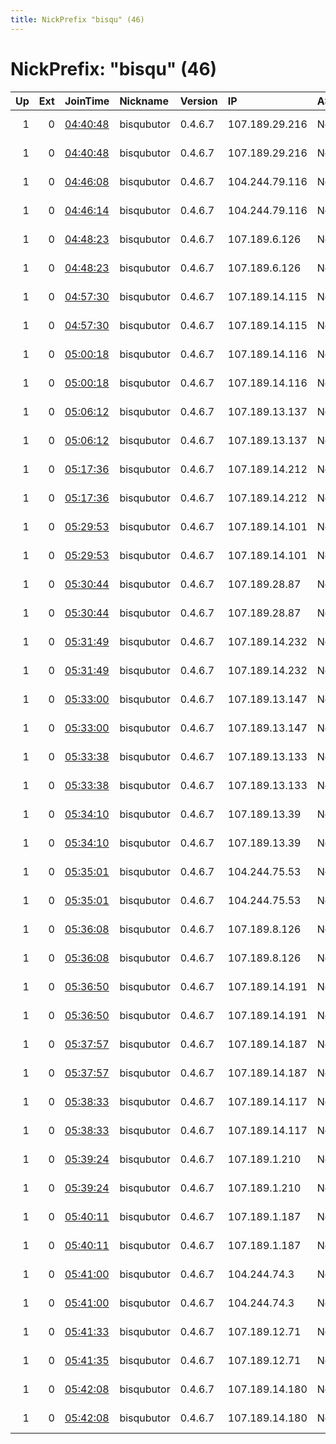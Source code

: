 ```yaml
---
title: NickPrefix "bisqu" (46)
---
```


# NickPrefix: "bisqu" (46)

|   Up |   Ext | JoinTime                                                                                            | Nickname   | Version   | IP             | AS   | CC   |   ORp |   Dirp | OS   | Contact                           |   eFamMembers |
|-----:|------:|:----------------------------------------------------------------------------------------------------|:-----------|:----------|:---------------|:-----|:-----|------:|-------:|:-----|:----------------------------------|--------------:|
|    1 |     0 | [04:40:48](https://metrics.torproject.org/rs.html#details/7CDCDE0C6815F9C81215DCB4D2F4370B33810E4A) | bisqubutor | 0.4.6.7   | 107.189.29.216 | None | us   |   443 |      0 | BSD  | email:ip5jc1770 relay.firefox.com |            92 |
|    1 |     0 | [04:40:48](https://metrics.torproject.org/rs.html#details/EF4626CD419223D290EB2C60E33765C9BB9EF3A7) | bisqubutor | 0.4.6.7   | 107.189.29.216 | None | us   |    80 |      0 | BSD  | email:055zugb8c relay.firefox.com |            92 |
|    1 |     0 | [04:46:08](https://metrics.torproject.org/rs.html#details/E47FFD3A42891C4BE0B2D1892F42B0C916DF2109) | bisqubutor | 0.4.6.7   | 104.244.79.116 | None | us   |    80 |      0 | BSD  | email:055zugb8c relay.firefox.com |            92 |
|    1 |     0 | [04:46:14](https://metrics.torproject.org/rs.html#details/47578A5152423A4E66F38493FE58837F3D0A691C) | bisqubutor | 0.4.6.7   | 104.244.79.116 | None | us   |   443 |      0 | BSD  | email:ip5jc1770 relay.firefox.com |            92 |
|    1 |     0 | [04:48:23](https://metrics.torproject.org/rs.html#details/A3E2853FA5542CBF3BF84DD83C926F3C79C1586D) | bisqubutor | 0.4.6.7   | 107.189.6.126  | None | us   |   443 |      0 | BSD  | email:ip5jc1770 relay.firefox.com |            92 |
|    1 |     0 | [04:48:23](https://metrics.torproject.org/rs.html#details/E95D385D9C17121C302610B6E14C40E15AD992D2) | bisqubutor | 0.4.6.7   | 107.189.6.126  | None | us   |    80 |      0 | BSD  | email:055zugb8c relay.firefox.com |            92 |
|    1 |     0 | [04:57:30](https://metrics.torproject.org/rs.html#details/7710C1CF7A4F8C8F4C963EB93601D813FAF45C03) | bisqubutor | 0.4.6.7   | 107.189.14.115 | None | us   |   443 |      0 | BSD  | email:ip5jc1770 relay.firefox.com |            92 |
|    1 |     0 | [04:57:30](https://metrics.torproject.org/rs.html#details/A244DE8840B719F28FA6B113E3A7E485CE7E6F71) | bisqubutor | 0.4.6.7   | 107.189.14.115 | None | us   |    80 |      0 | BSD  | email:055zugb8c relay.firefox.com |            92 |
|    1 |     0 | [05:00:18](https://metrics.torproject.org/rs.html#details/4A20EA6797BB7E1DA02FFECB82D28A2EC3DD4115) | bisqubutor | 0.4.6.7   | 107.189.14.116 | None | us   |   443 |      0 | BSD  | email:ip5jc1770 relay.firefox.com |            92 |
|    1 |     0 | [05:00:18](https://metrics.torproject.org/rs.html#details/880BA897F01DDEB07611FBD4D466B8C40A141683) | bisqubutor | 0.4.6.7   | 107.189.14.116 | None | us   |    80 |      0 | BSD  | email:055zugb8c relay.firefox.com |            92 |
|    1 |     0 | [05:06:12](https://metrics.torproject.org/rs.html#details/00DAA8439FC3677FE505E60BB83AC2D71410E6DA) | bisqubutor | 0.4.6.7   | 107.189.13.137 | None | us   |   443 |      0 | BSD  | email:ip5jc1770 relay.firefox.com |            92 |
|    1 |     0 | [05:06:12](https://metrics.torproject.org/rs.html#details/5064A33EF7F6CDB4BD4EB32CF5F222B73639259C) | bisqubutor | 0.4.6.7   | 107.189.13.137 | None | us   |    80 |      0 | BSD  | email:055zugb8c relay.firefox.com |            92 |
|    1 |     0 | [05:17:36](https://metrics.torproject.org/rs.html#details/24372C3B67551ABDB0501CF2F7BE45789301486D) | bisqubutor | 0.4.6.7   | 107.189.14.212 | None | us   |   443 |      0 | BSD  | email:ip5jc1770 relay.firefox.com |            92 |
|    1 |     0 | [05:17:36](https://metrics.torproject.org/rs.html#details/3DE6EB9D9996DC92DA292547A771FD87C4E6B0B4) | bisqubutor | 0.4.6.7   | 107.189.14.212 | None | us   |    80 |      0 | BSD  | email:055zugb8c relay.firefox.com |            92 |
|    1 |     0 | [05:29:53](https://metrics.torproject.org/rs.html#details/5E2D0C65E26B52DDC559A97E6907BFDF455E5021) | bisqubutor | 0.4.6.7   | 107.189.14.101 | None | us   |   443 |      0 | BSD  | email:ip5jc1770 relay.firefox.com |            92 |
|    1 |     0 | [05:29:53](https://metrics.torproject.org/rs.html#details/AADA86C348DFA05598B8D2CF0263D7DC213C3C95) | bisqubutor | 0.4.6.7   | 107.189.14.101 | None | us   |    80 |      0 | BSD  | email:055zugb8c relay.firefox.com |            92 |
|    1 |     0 | [05:30:44](https://metrics.torproject.org/rs.html#details/17D2620406FE715057B2E3A6FC18227281967E83) | bisqubutor | 0.4.6.7   | 107.189.28.87  | None | us   |   443 |      0 | BSD  | email:ip5jc1770 relay.firefox.com |            92 |
|    1 |     0 | [05:30:44](https://metrics.torproject.org/rs.html#details/9312C446A74D82A4A0BB03835499EF943226F2A3) | bisqubutor | 0.4.6.7   | 107.189.28.87  | None | us   |    80 |      0 | BSD  | email:055zugb8c relay.firefox.com |            92 |
|    1 |     0 | [05:31:49](https://metrics.torproject.org/rs.html#details/206DCC992F3108B80E7C090A93CDA94B5D454FCC) | bisqubutor | 0.4.6.7   | 107.189.14.232 | None | us   |   443 |      0 | BSD  | email:ip5jc1770 relay.firefox.com |            92 |
|    1 |     0 | [05:31:49](https://metrics.torproject.org/rs.html#details/B07A9EFD4B254B3B8C06579C1B10785C2FDD5C26) | bisqubutor | 0.4.6.7   | 107.189.14.232 | None | us   |    80 |      0 | BSD  | email:055zugb8c relay.firefox.com |            92 |
|    1 |     0 | [05:33:00](https://metrics.torproject.org/rs.html#details/02B5CCB59FE984786AB7ACDFC4DED70879770747) | bisqubutor | 0.4.6.7   | 107.189.13.147 | None | us   |    80 |      0 | BSD  | email:055zugb8c relay.firefox.com |            92 |
|    1 |     0 | [05:33:00](https://metrics.torproject.org/rs.html#details/B4C75EB90D58D286A9BB3DA02344DE0A8CAF3191) | bisqubutor | 0.4.6.7   | 107.189.13.147 | None | us   |   443 |      0 | BSD  | email:ip5jc1770 relay.firefox.com |            92 |
|    1 |     0 | [05:33:38](https://metrics.torproject.org/rs.html#details/5E7BCE3F2FADA1881495D6234EB259D09A3BE7D8) | bisqubutor | 0.4.6.7   | 107.189.13.133 | None | us   |    80 |      0 | BSD  | email:055zugb8c relay.firefox.com |            92 |
|    1 |     0 | [05:33:38](https://metrics.torproject.org/rs.html#details/696C70B202F8609C35BDDFB9E3D03AB73A51DFBE) | bisqubutor | 0.4.6.7   | 107.189.13.133 | None | us   |   443 |      0 | BSD  | email:ip5jc1770 relay.firefox.com |            92 |
|    1 |     0 | [05:34:10](https://metrics.torproject.org/rs.html#details/396113606A9345FD5089F5AD36E276E396C5526B) | bisqubutor | 0.4.6.7   | 107.189.13.39  | None | us   |    80 |      0 | BSD  | email:055zugb8c relay.firefox.com |            92 |
|    1 |     0 | [05:34:10](https://metrics.torproject.org/rs.html#details/A4387A5C885F00E0BE3CC8509188C0BE80B70C9F) | bisqubutor | 0.4.6.7   | 107.189.13.39  | None | us   |   443 |      0 | BSD  | email:ip5jc1770 relay.firefox.com |            92 |
|    1 |     0 | [05:35:01](https://metrics.torproject.org/rs.html#details/2499F2D4E947F341D897F7FEC8FA69CB44C97AD3) | bisqubutor | 0.4.6.7   | 104.244.75.53  | None | us   |    80 |      0 | BSD  | email:055zugb8c relay.firefox.com |            92 |
|    1 |     0 | [05:35:01](https://metrics.torproject.org/rs.html#details/E05799EDF55809849303E7F6F32F952BF172377F) | bisqubutor | 0.4.6.7   | 104.244.75.53  | None | us   |   443 |      0 | BSD  | email:ip5jc1770 relay.firefox.com |            92 |
|    1 |     0 | [05:36:08](https://metrics.torproject.org/rs.html#details/A595684DB647720BB7659BA706DEB1629AFCAB9B) | bisqubutor | 0.4.6.7   | 107.189.8.126  | None | us   |    80 |      0 | BSD  | email:055zugb8c relay.firefox.com |            92 |
|    1 |     0 | [05:36:08](https://metrics.torproject.org/rs.html#details/CB0ED2962ADEACFD67ABD84CC9806F6991BB9F98) | bisqubutor | 0.4.6.7   | 107.189.8.126  | None | us   |   443 |      0 | BSD  | email:ip5jc1770 relay.firefox.com |            92 |
|    1 |     0 | [05:36:50](https://metrics.torproject.org/rs.html#details/01492969B7E4883680B492CCE11B58D52B368C2D) | bisqubutor | 0.4.6.7   | 107.189.14.191 | None | us   |   443 |      0 | BSD  | email:ip5jc1770 relay.firefox.com |            92 |
|    1 |     0 | [05:36:50](https://metrics.torproject.org/rs.html#details/FACEC680840F0A86E2217B38C9C7F0C013320627) | bisqubutor | 0.4.6.7   | 107.189.14.191 | None | us   |    80 |      0 | BSD  | email:055zugb8c relay.firefox.com |            92 |
|    1 |     0 | [05:37:57](https://metrics.torproject.org/rs.html#details/9CB1AB6CF719EF4FBD01565D2F151670124435AE) | bisqubutor | 0.4.6.7   | 107.189.14.187 | None | us   |    80 |      0 | BSD  | email:055zugb8c relay.firefox.com |            92 |
|    1 |     0 | [05:37:57](https://metrics.torproject.org/rs.html#details/A659749056DEC06DD3CDDCE56F5D04BEBA932A9B) | bisqubutor | 0.4.6.7   | 107.189.14.187 | None | us   |   443 |      0 | BSD  | email:ip5jc1770 relay.firefox.com |            92 |
|    1 |     0 | [05:38:33](https://metrics.torproject.org/rs.html#details/55590D23896FA788884F313FDBDC2B5802EC0969) | bisqubutor | 0.4.6.7   | 107.189.14.117 | None | us   |   443 |      0 | BSD  | email:ip5jc1770 relay.firefox.com |            92 |
|    1 |     0 | [05:38:33](https://metrics.torproject.org/rs.html#details/FDC07B85B348D7F10E28233414C88B37525D0DD5) | bisqubutor | 0.4.6.7   | 107.189.14.117 | None | us   |    80 |      0 | BSD  | email:055zugb8c relay.firefox.com |            92 |
|    1 |     0 | [05:39:24](https://metrics.torproject.org/rs.html#details/6EC2C5061C7E50CB33C8443E6D762F935800FC1F) | bisqubutor | 0.4.6.7   | 107.189.1.210  | None | us   |    80 |      0 | BSD  | email:055zugb8c relay.firefox.com |            92 |
|    1 |     0 | [05:39:24](https://metrics.torproject.org/rs.html#details/C12259352DA56FD9E5B3930A2AFA54EF62FBCCD7) | bisqubutor | 0.4.6.7   | 107.189.1.210  | None | us   |   443 |      0 | BSD  | email:ip5jc1770 relay.firefox.com |            92 |
|    1 |     0 | [05:40:11](https://metrics.torproject.org/rs.html#details/81766407BEFE7EAA4CFFFE31FEFEC8F7D5F39C98) | bisqubutor | 0.4.6.7   | 107.189.1.187  | None | us   |    80 |      0 | BSD  | email:055zugb8c relay.firefox.com |            92 |
|    1 |     0 | [05:40:11](https://metrics.torproject.org/rs.html#details/A632FDB9F67502AB630E9C8D31F327FCC2A8A9E4) | bisqubutor | 0.4.6.7   | 107.189.1.187  | None | us   |   443 |      0 | BSD  | email:ip5jc1770 relay.firefox.com |            92 |
|    1 |     0 | [05:41:00](https://metrics.torproject.org/rs.html#details/8269EE29D42DB69BCC29D26150B02177869FDBD1) | bisqubutor | 0.4.6.7   | 104.244.74.3   | None | us   |    80 |      0 | BSD  | email:055zugb8c relay.firefox.com |            92 |
|    1 |     0 | [05:41:00](https://metrics.torproject.org/rs.html#details/D36BC8F6C2004D352D8115832A3FCECC41B377A7) | bisqubutor | 0.4.6.7   | 104.244.74.3   | None | us   |   443 |      0 | BSD  | email:ip5jc1770 relay.firefox.com |            92 |
|    1 |     0 | [05:41:33](https://metrics.torproject.org/rs.html#details/95235DAF0E47C26045E95D37FF97540C9F4E92C3) | bisqubutor | 0.4.6.7   | 107.189.12.71  | None | us   |    80 |      0 | BSD  | email:055zugb8c relay.firefox.com |            92 |
|    1 |     0 | [05:41:35](https://metrics.torproject.org/rs.html#details/8A079D90375529B9A07EB7DF0CF5C64AD3E0E292) | bisqubutor | 0.4.6.7   | 107.189.12.71  | None | us   |   443 |      0 | BSD  | email:ip5jc1770 relay.firefox.com |            92 |
|    1 |     0 | [05:42:08](https://metrics.torproject.org/rs.html#details/162758B7BB18B4E31A0F58C632055E0FBE513113) | bisqubutor | 0.4.6.7   | 107.189.14.180 | None | us   |    80 |      0 | BSD  | email:055zugb8c relay.firefox.com |            92 |
|    1 |     0 | [05:42:08](https://metrics.torproject.org/rs.html#details/4602F360A022C97B1DCEFC2A8951733AD088BE26) | bisqubutor | 0.4.6.7   | 107.189.14.180 | None | us   |   443 |      0 | BSD  | email:ip5jc1770 relay.firefox.com |            92 |
